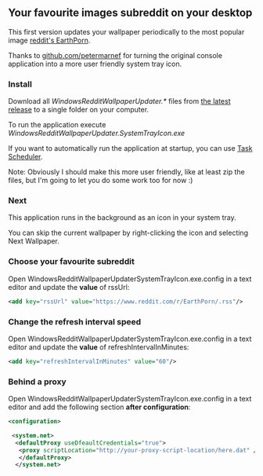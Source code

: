 ## Your favourite images subreddit on your desktop

This first version updates your wallpaper periodically to the most popular image [reddit's EarthPorn](https://www.reddit.com/r/EarthPorn/).

Thanks to [github.com/petermarnef](https://github.com/petermarnef) for turning the original console application into a more user friendly system tray icon.

### Install

Download all *WindowsRedditWallpaperUpdater.\** files from [the latest release](https://github.com/danpadmore/WindowsRedditWallpaperUpdater/releases) to a single folder on your computer. 

To run the application execute	*WindowsRedditWallpaperUpdater.SystemTrayIcon.exe*

If you want to automatically run the application at startup, you can use [Task Scheduler](https://msdn.microsoft.com/en-us/library/windows/desktop/aa383614(v=vs.85).aspx).


Note: Obviously I should make this more user friendly, like at least zip the files, but I'm going to let you do some work too for now :)

### Next

This application runs in the background as an icon in your system tray.

You can skip the current wallpaper by right-clicking the icon and selecting Next Wallpaper.

### Choose your favourite subreddit

Open WindowsRedditWallpaperUpdaterSystemTrayIcon.exe.config in a text editor and update the **value** of rssUrl:

```xml
<add key="rssUrl" value="https://www.reddit.com/r/EarthPorn/.rss"/>
```

### Change the refresh interval speed

Open WindowsRedditWallpaperUpdaterSystemTrayIcon.exe.config in a text editor and update the **value** of refreshIntervalInMinutes:

```xml
<add key="refreshIntervalInMinutes" value="60"/>
```

### Behind a proxy

Open WindowsRedditWallpaperUpdaterSystemTrayIcon.exe.config in a text editor and add the following section **after configuration**:

```xml
<configuration>

 <system.net>
  <defaultProxy useDfeaultCredentials="true">
   <proxy scriptLocation="http://your-proxy-script-location/here.dat" />
   </defaultProxy>
  </system.net>
```
